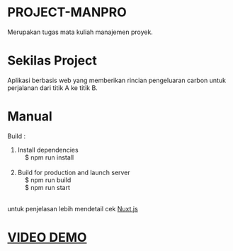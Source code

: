 # PROJECT-MANPRO
Merupakan tugas mata kuliah manajemen proyek.

# Sekilas Project
Aplikasi berbasis web yang memberikan rincian pengeluaran carbon untuk perjalanan dari titik A ke titik B.

# Manual
Build : </br>
1. Install dependencies </br>
&nbsp;&nbsp;&nbsp;&nbsp;$ npm run install </br> </br>
2. Build for production and launch server </br>
&nbsp;&nbsp;&nbsp;&nbsp;$ npm run build </br>
&nbsp;&nbsp;&nbsp;&nbsp;$ npm run start </br> </br>

untuk penjelasan lebih mendetail cek [Nuxt.js](https://nuxtjs.org/) </br>
# [VIDEO DEMO](https://youtu.be/R6bzEQbNLaw)
